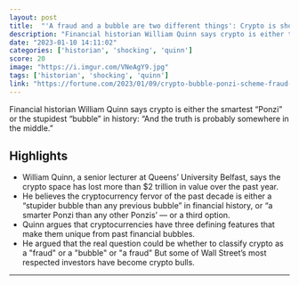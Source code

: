 ```yaml
---
layout: post
title:  "'A fraud and a bubble are two different things': Crypto is shocking to a financial historian who literally wrote the book on financial bubbles"
description: "Financial historian William Quinn says crypto is either the smartest “Ponzi” or the stupidest “bubble” in history: “And the truth is probably somewhere in the middle.”"
date: "2023-01-10 14:11:02"
categories: ['historian', 'shocking', 'quinn']
score: 20
image: "https://i.imgur.com/VNeAgY9.jpg"
tags: ['historian', 'shocking', 'quinn']
link: "https://fortune.com/2023/01/09/crypto-bubble-ponzi-scheme-fraud-history-shocking-financial-historian-says/"
---
```


Financial historian William Quinn says crypto is either the smartest “Ponzi” or the stupidest “bubble” in history: “And the truth is probably somewhere in the middle.”

## Highlights

- William Quinn, a senior lecturer at Queens’ University Belfast, says the crypto space has lost more than $2 trillion in value over the past year.
- He believes the cryptocurrency fervor of the past decade is either a “stupider bubble than any previous bubble” in financial history, or “a smarter Ponzi than any other Ponzis’ — or a third option.
- Quinn argues that cryptocurrencies have three defining features that make them unique from past financial bubbles.
- He argued that the real question could be whether to classify crypto as a "fraud" or a "bubble" or "a fraud" But some of Wall Street’s most respected investors have become crypto bulls.

---
